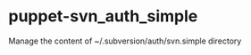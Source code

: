 puppet-svn_auth_simple
======================

Manage the content of ~/.subversion/auth/svn.simple directory
